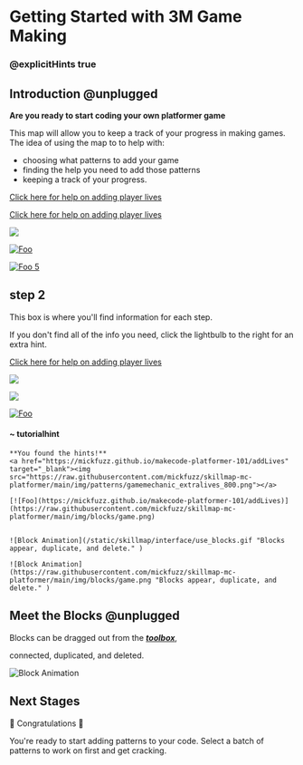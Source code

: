 # Getting Started with 3M Game Making

### @explicitHints true

## Introduction @unplugged

**Are you ready to start coding your own platformer game**

This map will allow you to keep a track of your progress in making games. The idea of using the map to to help with:
- choosing what patterns to add your game
- finding the help you need to add those patterns
- keeping a track of your progress.

[Click here for help on adding player lives](https://mickfuzz.github.io/makecode-platformer-101/addLives)

<a href="https://mickfuzz.github.io/makecode-platformer-101/addLives" target="_blank">Click here for help on adding player lives</a>

<a href="https://mickfuzz.github.io/makecode-platformer-101/addLives" target="_blank"><img src="https://raw.githubusercontent.com/mickfuzz/skillmap-mc-platformer/main/img/patterns/gamemechanic_extralives_800.png"></a>

<a href="https://mickfuzz.github.io/makecode-platformer-101/addLives"  target="_blank" rel="some text">![Foo](https://raw.githubusercontent.com/mickfuzz/skillmap-mc-platformer/main/img/patterns/gamemechanic_extralives_800.png)</a>


[![Foo 5](https://raw.githubusercontent.com/mickfuzz/skillmap-mc-platformer/main/img/patterns/gamemechanic_extralives_800.png)](https://mickfuzz.github.io/makecode-platformer-101/addLives)

## step 2

This box is where you'll find information for each step.

If you don't find all of the info you need,
click the lightbulb to the right for an extra hint.

<a href="https://mickfuzz.github.io/makecode-platformer-101/addLives" target="_blank">Click here for help on adding player lives</a>

<a href="https://mickfuzz.github.io/makecode-platformer-101/addLives" target="_blank"><img src="https://raw.githubusercontent.com/mickfuzz/skillmap-mc-platformer/main/img/patterns/gamemechanic_extralives_800.png"></a>

<a href="https://mickfuzz.github.io/makecode-platformer-101/addLives" target="_blank"><img src="https://raw.githubusercontent.com/mickfuzz/skillmap-mc-platformer/main/img/blocks/game.png"></a>


[![Foo](https://raw.githubusercontent.com/mickfuzz/skillmap-mc-platformer/main/img/blocks/game.png)](https://mickfuzz.github.io/makecode-platformer-101/addLives)

#### ~ tutorialhint
```
**You found the hints!**
<a href="https://mickfuzz.github.io/makecode-platformer-101/addLives" target="_blank"><img src="https://raw.githubusercontent.com/mickfuzz/skillmap-mc-platformer/main/img/patterns/gamemechanic_extralives_800.png"></a>

[![Foo](https://mickfuzz.github.io/makecode-platformer-101/addLives)](https://raw.githubusercontent.com/mickfuzz/skillmap-mc-platformer/main/img/blocks/game.png)


![Block Animation](/static/skillmap/interface/use_blocks.gif "Blocks appear, duplicate, and delete." )

![Block Animation](https://raw.githubusercontent.com/mickfuzz/skillmap-mc-platformer/main/img/blocks/game.png "Blocks appear, duplicate, and delete." )

```


## Meet the Blocks  @unplugged

Blocks can be dragged out from the  [__*toolbox*__](#tools "The strip to the left of your workspace that lists block categories."),

connected, duplicated, and deleted.

![Block Animation](/static/skillmap/interface/use_blocks.gif "Blocks appear, duplicate, and delete." )


## Next Stages

🎈 Congratulations 🎈

You're ready to start adding patterns to your code. Select a batch of patterns to work on first and get cracking.
